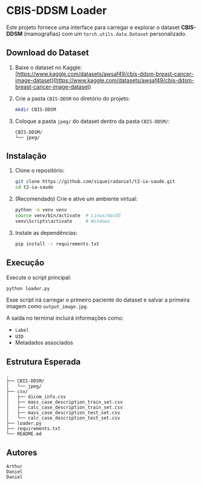 # CBIS-DDSM Loader

Este projeto fornece uma interface para carregar e explorar o dataset **CBIS-DDSM** (mamografias) com um `torch.utils.data.Dataset` personalizado.

## Download do Dataset

1. Baixe o dataset no Kaggle:
   [https://www.kaggle.com/datasets/awsaf49/cbis-ddsm-breast-cancer-image-dataset](https://www.kaggle.com/datasets/awsaf49/cbis-ddsm-breast-cancer-image-dataset)


2. Crie a pasta `CBIS-DDSM` no diretório do projeto:

   ```bash
   mkdir CBIS-DDSM
   ```

3. Coloque a pasta `jpeg/` do dataset dentro da pasta `CBIS-DDSM/`:

   ```
   CBIS-DDSM/
   └── jpeg/
   ```

## Instalação

1. Clone o repositório:

   ```bash
   git clone https://github.com/siqueiradaniel/t2-ia-saude.git
   cd t2-ia-saude
   ```

2. (Recomendado) Crie e ative um ambiente virtual:

   ```bash
   python -m venv venv
   source venv/bin/activate  # Linux/macOS
   venv\Scripts\activate     # Windows
   ```

3. Instale as dependências:

   ```bash
   pip install -r requirements.txt
   ```

## Execução

Execute o script principal:

```bash
python loader.py
```

Esse script irá carregar o primeiro paciente do dataset e salvar a primeira imagem como `output_image.jpg`.

A saída no terminal incluirá informações como:

* `Label`
* `UID`
* Metadados associados


## Estrutura Esperada

```
.
├── CBIS-DDSM/
│   └── jpeg/
├── csv/
│   ├── dicom_info.csv
│   ├── mass_case_description_train_set.csv
│   ├── calc_case_description_train_set.csv
│   ├── mass_case_description_test_set.csv
│   └── calc_case_description_test_set.csv
├── loader.py
├── requirements.txt
└── README.md
```

## Autores
```
Arthur
Daniel 
Daniel
```

